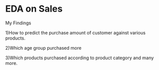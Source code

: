 # EDA on Sales

My Findings

1)How to predict the purchase amount of customer against various products.

2)Which age group purchased more

3)Which products purchased according to product category
  and many more. 
